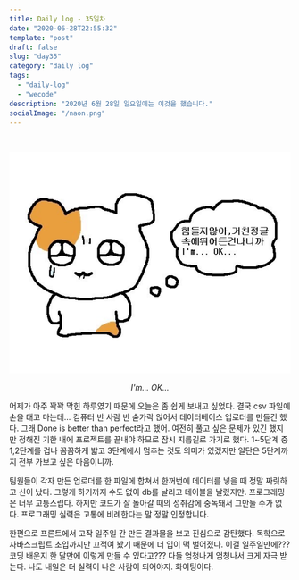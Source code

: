 ```yaml
---
title: Daily log - 35일차
date: "2020-06-28T22:55:32"
template: "post"
draft: false
slug: "day35"
category: "daily log"
tags:
  - "daily-log"
  - "wecode"
description: "2020년 6월 28일 일요일에는 이것을 했습니다."
socialImage: "/naon.png"
---
```


<br>

![day35](/media/200628-day35.JPG)
*<center>I'm... OK...</center>*

어제가 아주 꽉꽉 막힌 하루였기 때문에 오늘은 좀 쉽게 보내고 싶었다. 결국 csv 파일에 손을 대고 마는데... 컴퓨터 반 사람 반 숟가락 얹어서 데이터베이스 업로더를 만들긴 했다. 그래 Done is better than perfect라고 했어. 여전히 풀고 싶은 문제가 있긴 했지만 정해진 기한 내에 프로젝트를 끝내야 하므로 잠시 지름길로 가기로 했다. 1~5단계 중 1,2단계를 겁나 꼼꼼하게 밟고 3단계에서 멈추는 것도 의미가 있겠지만 일단은 5단계까지 전부 가보고 싶은 마음이니까.

팀원들이 각자 만든 업로더를 한 파일에 합쳐서 한꺼번에 데이터를 넣을 때 정말 짜릿하고 신이 났다. 그렇게 하기까지 수도 없이 db를 날리고 테이블을 날렸지만. 프로그래밍은 너무 고통스럽다. 하지만 코드가 잘 돌아갈 때의 성취감에 중독돼서 그만둘 수가 없다. 프로그래밍 실력은 고통에 비례한다는 말 정말 인정합니다.

한편으로 프론트에서 고작 일주일 간 만든 결과물을 보고 진심으로 감탄했다. 독학으로 자바스크립트 초입까지만 끄적여 봤기 때문에 더 입이 떡 벌어졌다. 이걸 일주일만에??? 코딩 배운지 한 달만에 이렇게 만들 수 있다고??? 다들 엄청나게 엄청나서 크게 자극 받는다. 나도 내일은 더 실력이 나은 사람이 되어야지. 화이팅이다.